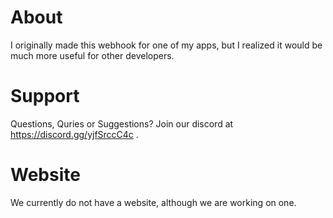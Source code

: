 # About
I originally made this webhook for one of my apps, but I realized it would be much more useful for other developers.
# Support
Questions, Quries or Suggestions? Join our discord at https://discord.gg/yjfSrccC4c .
# Website
We currently do not have a website, although we are working on one.
